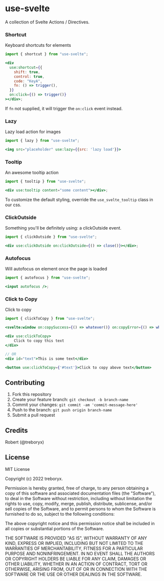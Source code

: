 # use-svelte

A collection of Svelte Actions / Directives.

### **Shortcut**

Keyboard shortcuts for elements

```jsx
import { shortcut } from "use-svelte";

<div
  use:shortcut={{
    shift: true,
    control: true,
    code: "KeyA",
    fn: () => trigger(),
  }}
  on:click={() => trigger()}
></div>;
```

If `fn` not supplied, it will trigger the `on:click` event instead.

### **Lazy**

Lazy load action for images

```jsx
import { lazy } from "use-svelte";

<img src="placeholder" use:lazy={{src: 'lazy load'}}>
```

### **Tooltip**

An awesome tooltip action

```jsx
import { tooltip } from "use-svelte";

<div use:tooltip content="some content"></div>;
```

To customize the default styling, override the `use_svelte_tooltip` class in our css.

### **ClickOutside**

Something you'll be definitely using: a clickOutside event.

```jsx
import { clickOutside } from "use-svelte";

<div use:clickOutside on:clickOutside={() => close()}></div>;
```

### **Autofocus**

Will autofocus on element once the page is loaded

```jsx
import { autofocus } from "use-svelte";

<input autofocus />;
```

### **Click to Copy**

Click to copy

```jsx
import { clickToCopy } from "use-svelte";

<svelte:window on:copySuccess={() => whatever()} on:copyError={() => whatever()}/>

<div use:clickToCopy>
	Click to copy this text
</div>

// OR
<div id="text">This is some text</div>

<button use:clickToCopy={'#text'}>Click to copy above text</button>
```

## Contributing

1. Fork this repository
2. Create your feature branch: `git checkout -b branch-name`
3. Commit your changes: `git commit -am 'commit-message-here'`
4. Push to the branch: `git push origin branch-name`
5. Submit a pull request

## Credits

Robert (@treboryx)

## License

MIT License

Copyright (c) 2022 treboryx.

Permission is hereby granted, free of charge, to any person obtaining a copy
of this software and associated documentation files (the "Software"), to deal
in the Software without restriction, including without limitation the rights
to use, copy, modify, merge, publish, distribute, sublicense, and/or sell
copies of the Software, and to permit persons to whom the Software is
furnished to do so, subject to the following conditions:

The above copyright notice and this permission notice shall be included in all
copies or substantial portions of the Software.

THE SOFTWARE IS PROVIDED "AS IS", WITHOUT WARRANTY OF ANY KIND, EXPRESS OR
IMPLIED, INCLUDING BUT NOT LIMITED TO THE WARRANTIES OF MERCHANTABILITY,
FITNESS FOR A PARTICULAR PURPOSE AND NONINFRINGEMENT. IN NO EVENT SHALL THE
AUTHORS OR COPYRIGHT HOLDERS BE LIABLE FOR ANY CLAIM, DAMAGES OR OTHER
LIABILITY, WHETHER IN AN ACTION OF CONTRACT, TORT OR OTHERWISE, ARISING FROM,
OUT OF OR IN CONNECTION WITH THE SOFTWARE OR THE USE OR OTHER DEALINGS IN THE
SOFTWARE.

